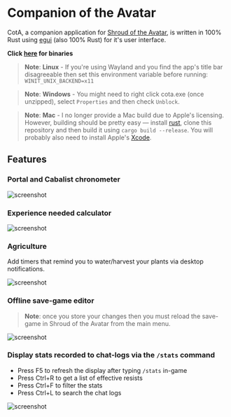 # Companion of the Avatar

<!-- [![Dependency status](https://deps.rs/repo/github/Barugon/cota/status.svg)](https://deps.rs/repo/github/Barugon/cota) -->

CotA, a companion application for [Shroud of the Avatar](https://www.shroudoftheavatar.com), is written in 100% Rust using [egui](https://github.com/emilk/egui) (also 100% Rust) for it's user interface.

**Click [here](https://github.com/Barugon/cota/releases) for binaries**

> **Note**: **Linux** - If you're using Wayland and you find the app's title bar disagreeable then set this environment variable before running: `WINIT_UNIX_BACKEND=x11`

<!-- intentional spacing -->

> **Note**: **Windows** - You might need to right click cota.exe (once unzipped), select `Properties` and then check `Unblock`.

<!-- intentional spacing -->

> **Note**: **Mac** - I no longer provide a Mac build due to Apple's licensing. However, building should be pretty easy — install [rust](https://www.rust-lang.org/tools/install), clone this repository and then build it using `cargo build --release`. You will probably also need to install Apple's [Xcode](https://developer.apple.com/download/all/?q=xcode).

## Features

### Portal and Cabalist chronometer

![screenshot](https://a4.pbase.com/o12/09/605909/1/166622004.C6X9X0rG.Screenshotfrom20230317234110.png)

### Experience needed calculator

![screenshot](https://a4.pbase.com/o12/09/605909/1/169657368.b3O2lfRh.Screenshotfrom20230317234146.png)

### Agriculture

Add timers that remind you to water/harvest your plants via desktop notifications.

![screenshot](https://a4.pbase.com/o12/09/605909/1/173475863.jbhPupmK.Screenshotfrom20230317234357.png)

### Offline save-game editor

> **Note**: once you store your changes then you must reload the save-game in Shroud of the Avatar from the main menu.

![screenshot](https://a4.pbase.com/o12/09/605909/1/170775639.MMl94QYP.Screenshotfrom20230317234519.png)

### Display stats recorded to chat-logs via the `/stats` command

- Press F5 to refresh the display after typing `/stats` in-game
- Press Ctrl+R to get a list of effective resists
- Press Ctrl+F to filter the stats
- Press Ctrl+L to search the chat logs

![screenshot](https://a4.pbase.com/o12/09/605909/1/164136608.QBmjRKgr.Screenshotfrom20230317234632.png)
